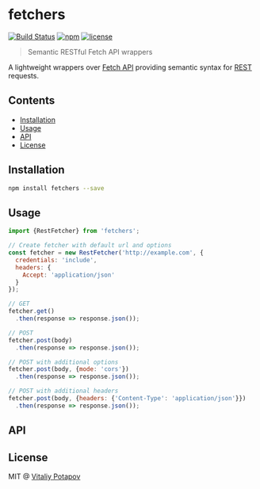 # fetchers
[![Build Status](https://travis-ci.org/vitalets/fetchers.svg?branch=master)](https://travis-ci.org/vitalets/fetchers)
[![npm](https://img.shields.io/npm/v/fetchers.svg)](https://www.npmjs.com/package/fetchers)
[![license](https://img.shields.io/npm/l/fetchers.svg)](https://www.npmjs.com/package/fetchers)

> Semantic RESTful Fetch API wrappers

A lightweight wrappers over [Fetch API] providing semantic syntax for [REST] requests.

## Contents
* [Installation](#installation)
* [Usage](#usage)
* [API](#api)
* [License](#license)

## Installation
```bash
npm install fetchers --save
```

## Usage
```js
import {RestFetcher} from 'fetchers';

// Create fetcher with default url and options
const fetcher = new RestFetcher('http://example.com', {
  credentials: 'include',
  headers: {
    Accept: 'application/json'
  }
});

// GET
fetcher.get()
  .then(response => response.json());

// POST
fetcher.post(body)
  .then(response => response.json());

// POST with additional options
fetcher.post(body, {mode: 'cors'})
  .then(response => response.json());

// POST with additional headers
fetcher.post(body, {headers: {'Content-Type': 'application/json'}})
  .then(response => response.json());
```
## API

## License
MIT @ [Vitaliy Potapov](https://github.com/vitalets)

[REST]: https://en.wikipedia.org/wiki/Representational_state_transfer
[Fetch API]: https://developer.mozilla.org/en-US/docs/Web/API/Fetch_API

